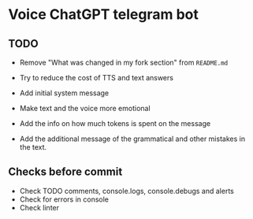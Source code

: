 # Voice ChatGPT telegram bot

## TODO
* Remove "What was changed in my fork section" from `README.md`
* Try to reduce the cost of TTS and text answers

* Add initial system message
* Make text and the voice more emotional
* Add the info on how much tokens is spent on the message
* Add the additional message of the grammatical and other mistakes in the text.

## Checks before commit

* Check TODO comments, console.logs, console.debugs and alerts
* Check for errors in console
* Check linter
